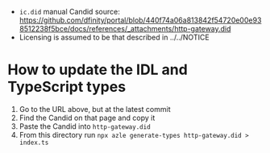 - `ic.did` manual Candid source: https://github.com/dfinity/portal/blob/440f74a06a813842f54720e00e938512238f5bce/docs/references/_attachments/http-gateway.did
- Licensing is assumed to be that described in ../../NOTICE

# How to update the IDL and TypeScript types

1. Go to the URL above, but at the latest commit
2. Find the Candid on that page and copy it
3. Paste the Candid into `http-gateway.did`
4. From this directory run `npx azle generate-types http-gateway.did > index.ts`
